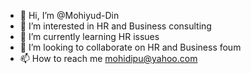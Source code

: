 - 👋 Hi, I’m @Mohiyud-Din
- 👀 I’m interested in HR and Business consulting
- 🌱 I’m currently learning HR issues
- 💞️ I’m looking to collaborate on HR and Business foum
- 📫 How to reach me mohidipu@yahoo.com

<!---
Mohiyud-Din/Mohiyud-Din is a ✨ special ✨ repository because its `README.md` (this file) appears on your GitHub profile.
You can click the Preview link to take a look at your changes.
--->
